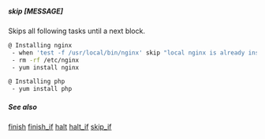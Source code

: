 ##### skip [MESSAGE]

Skips all following tasks until a next block.

```bash
@ Installing nginx
 - when 'test -f /usr/local/bin/nginx' skip "local nginx is already installed, skipping"
 - rm -rf /etc/nginx
 - yum install nginx

@ Installing php
 - yum install php
```

##### See also

[finish](finish.md)
[finish_if](finish_if.md)
[halt](halt.md)
[halt_if](halt_if.md)
[skip_if](skip_if.md)
